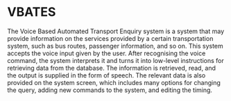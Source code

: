 # VBATES
The Voice Based Automated Transport Enquiry system is a system that may provide information on the services provided by a certain transportation system, such as bus routes, passenger information, and so on.
This system accepts the voice input given by the user.
After recognising the voice command, the system interprets it and turns it into low-level instructions for retrieving data from the database.
The information is retrieved, read, and the output is supplied in the form of speech. 
The relevant data is also provided on the system screen, which includes many options for changing the query, adding new commands to the system, and editing the timing.
